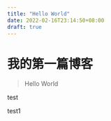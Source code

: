 ```yaml
---
title: "Hello World"
date: 2022-02-16T23:14:50+08:00
draft: true
---
```


# 我的第一篇博客

> Hello World

test

test1